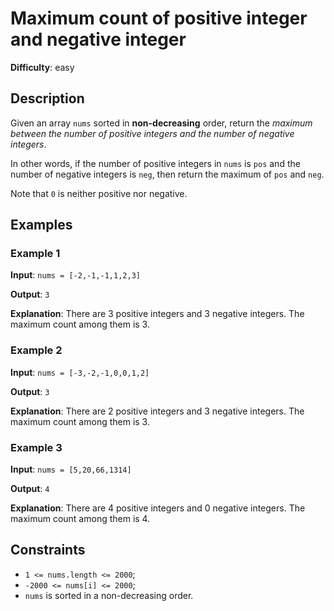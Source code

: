 # Maximum count of positive integer and negative integer

__Difficulty__: easy

## Description

Given an array `nums` sorted in __non-decreasing__ order, return the _maximum between
the number of positive integers and the number of negative integers_.

In other words, if the number of positive integers in `nums` is `pos` and the number of
negative integers is `neg`, then return the maximum of `pos` and `neg`.

Note that `0` is neither positive nor negative.

## Examples

### Example 1

__Input__: `nums = [-2,-1,-1,1,2,3]`

__Output__: `3`

__Explanation__: There are 3 positive integers and 3 negative integers. The maximum
count among them is 3.

### Example 2

__Input__: `nums = [-3,-2,-1,0,0,1,2]`

__Output__: `3`

__Explanation__: There are 2 positive integers and 3 negative integers. The maximum
count among them is 3.

### Example 3

__Input__: `nums = [5,20,66,1314]`

__Output__: `4`

__Explanation__: There are 4 positive integers and 0 negative integers. The maximum
count among them is 4.

## Constraints

* `1 <= nums.length <= 2000`;
* `-2000 <= nums[i] <= 2000`;
* `nums` is sorted in a non-decreasing order.
